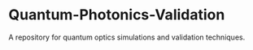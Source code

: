 # Quantum-Photonics-Validation
A repository for quantum optics simulations and validation techniques.
